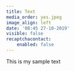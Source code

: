 ```yaml
---
title: Text
media_order: yes.jpeg
image_align: left
date: '08:45 27-10-2019'
visible: false
recaptchacontact:
    enabled: false
---
```


This is my sample text